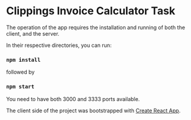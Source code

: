 # Clippings Invoice Calculator Task

The operation of the app requires the installation and running of both the client, and the server.

In their respective directories, you can run:

### `npm install`

followed by 

### `npm start`

You need to have both 3000 and 3333 ports available.

The client side of the project was bootstrapped with [Create React App](https://github.com/facebook/create-react-app).
